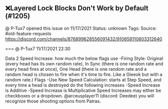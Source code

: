 ## ❌Layered Lock Blocks Don't Work by Default (#1205)
@ P-Tux7 opened this issue on 11/17/2021
Status: unknown
Tags: 
Source: #old-feature-requests https://discord.com/channels/876899628556091432/910658110803312640


=== @ P-Tux7 11/17/2021 22:30

Data 2
Speed Increase: how much the below flags use
-Firing Style: Original (every head has its own random rate), In Sync (there is one random rate and every head fires at once), One Head (there is one random rate and a random head is chosen to fire when it's time to fire. Like a Gleeok but with a random rate.)
Flags
-Use New Speed Calculation: starts at Step Speed, and every time a head is destroyed do the following increases
-Speed Increase is Additive
-Speed Increase is Multiplicative
Speed Increases may either be checkboxes or a dropdown.
@arceusplayer11 (discord: Deedee) you will recognize those shooting options from Patras.
